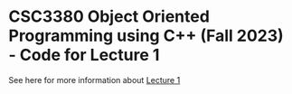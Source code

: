 # CSC3380 Object Oriented Programming using C++ (Fall 2023) - Code for Lecture 1

See here for more information about [Lecture 1][lecture1]

[lecture1]: https://hkaiserteaching.github.io/fall2023/csc3380/course/lecture1.html
